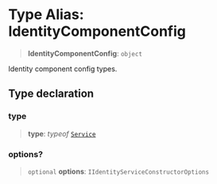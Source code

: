 # Type Alias: IdentityComponentConfig

> **IdentityComponentConfig**: `object`

Identity component config types.

## Type declaration

### type

> **type**: *typeof* [`Service`](../variables/IdentityComponentType.md#service)

### options?

> `optional` **options**: `IIdentityServiceConstructorOptions`
